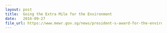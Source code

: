 ```yaml
---
layout: post
title:  Going the Extra Mile for the Environment
date:   2016-09-27
file_url: https://www.mewr.gov.sg/news/president-s-award-for-the-environment-2016
---
```

